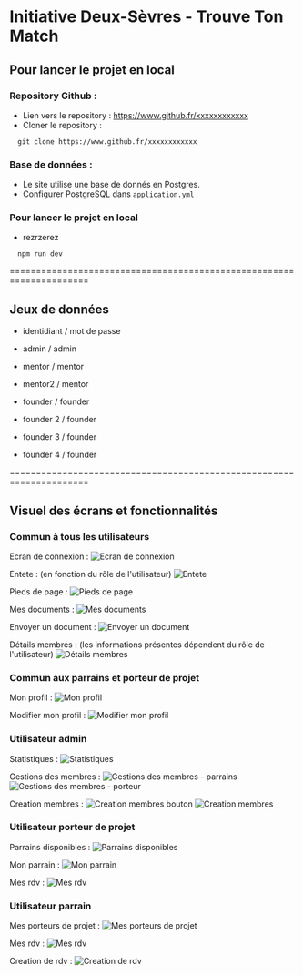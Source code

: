 # Initiative Deux-Sèvres - Trouve Ton Match

## Pour lancer le projet en local

### Repository Github :
- Lien vers le repository : https://www.github.fr/xxxxxxxxxxxx
- Cloner le repository :
```shell
  git clone https://www.github.fr/xxxxxxxxxxxx
  ```

### Base de données :
- Le site utilise une base de donnés en Postgres.
- Configurer PostgreSQL dans `application.yml`

### Pour lancer le projet en local
- rezrzerez
```shell
  npm run dev
  ```


=====================================================================

## Jeux de données

- identidiant / mot de passe

- admin / admin
- mentor / mentor
- mentor2 / mentor
- founder / founder
- founder 2 / founder
- founder 3 / founder
- founder 4 / founder

=====================================================================

## Visuel des écrans et fonctionnalités

### Commun à tous les utilisateurs

Ecran de connexion :
![Ecran de connexion](/Documents/img_README/ecran_connexion.png)

Entete : (en fonction du rôle de l'utilisateur)
![Entete](/Documents/img_README/haut_page.png)

Pieds de page : 
![Pieds de page](/Documents/img_README/pieds_page.png)

Mes documents :
![Mes documents ](/Documents/img_README/mes_documents.png)

Envoyer un document :
![Envoyer un document](/Documents/img_README/envoyer_document.png)

Détails membres : (les informations présentes dépendent du rôle de l'utilisateur)
![Détails membres](/Documents/img_README/details_utilisateur.png)

### Commun aux parrains et porteur de projet

Mon profil :
![Mon profil](/Documents/img_README/mon_profil.png)

Modifier mon profil :
![Modifier mon profil](/Documents/img_README/modifier_profile.png)

### Utilisateur admin

Statistiques :
![Statistiques](/Documents/img_README/statistiques.png)

Gestions des membres :
![Gestions des membres - parrains](/Documents/img_README/gestion_parrains.png)
![Gestions des membres - porteur](/Documents/img_README/gestion_porteurs.png)

Creation membres :
![Creation membres bouton](/Documents/img_README/creer_membre_bouton.png)
![Creation membres](/Documents/img_README/creer_membres.png)


### Utilisateur porteur de projet

Parrains disponibles :
![Parrains disponibles](/Documents/img_README/parrains_disponibles.png)

Mon parrain :
![Mon parrain](/Documents/img_README/mon_parrain.png)

Mes rdv :
![Mes rdv](/Documents/img_README/mes_rdv.png)

### Utilisateur parrain

Mes porteurs de projet :
![Mes porteurs de projet](/Documents/img_README/mes_porteurs.png)

Mes rdv :
![Mes rdv](/Documents/img_README/mes_rdv_vue_parrain.png)

Creation de rdv :
![Creation de rdv](/Documents/img_README/creer_rdv.png)